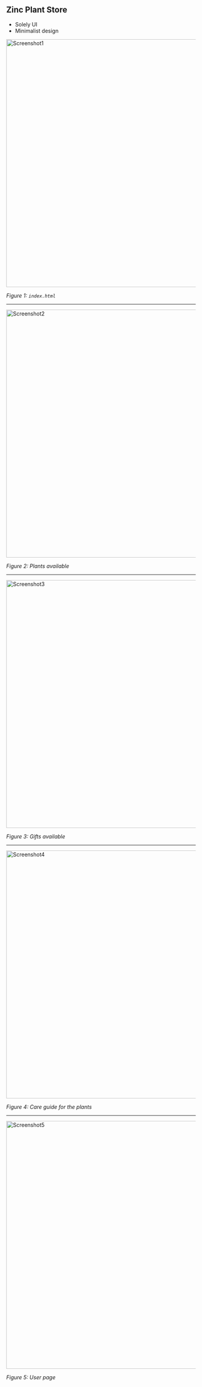 ## Zinc Plant Store
- Solely UI
- Minimalist design

<img src="https://user-images.githubusercontent.com/102596628/215821398-1fe02342-58a9-4bcb-84ef-2bb2ca847053.png" alt="Screenshot1" width="660" />

*Figure 1: `index.html`*

---

<img src="https://user-images.githubusercontent.com/102596628/215821673-80f2f66b-548c-40dc-bdac-c2e0b0a20b15.png" alt="Screenshot2" width="660" />

*Figure 2: Plants available*

---

<img src="https://user-images.githubusercontent.com/102596628/215822190-fb33197b-86d4-4d4e-8217-5282e722b157.png" alt="Screenshot3" width="660" />

*Figure 3: Gifts available*

---

<img src="https://user-images.githubusercontent.com/102596628/215822346-6cf24bc7-1622-43e8-9dcd-8e9cc9371089.png" alt="Screenshot4" width="660" />

*Figure 4: Care guide for the plants*

---

<img src="https://user-images.githubusercontent.com/102596628/215822939-ee30c226-c709-4f67-a3ed-4a62e7e90816.png" alt="Screenshot5" width="660" />

*Figure 5: User page*
